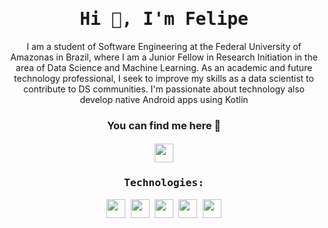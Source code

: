 <!-- TITULO -->
<h1 align="center"> <samp> Hi 👋, I'm Felipe<br/> </h1>
  
<!-- SOBRE MIM -->
<p align="center"> 
I am a student of Software Engineering at the Federal University of Amazonas in Brazil, where I am a Junior Fellow in Research Initiation in the area of Data Science and Machine Learning. As an academic and future technology professional, I seek to improve my skills as a data scientist to contribute to DS communities. I'm passionate about technology also develop native Android apps using Kotlin
</p>

<!-- BANNER --> 
<!-- <img align='right' src="https://raw.githubusercontent.com/assuncaofelipe/assuncaofelipe/main/images/capas/capa2.png" width="360"> -->

<!-- ONDE ME ENCONTRAR -->
<h3 align="center"> You can find me here 🔎</h3>   
<h4 align="center"> <samp>
<a href="https://www.linkedin.com/in/assuncao-felipe/"><img src="https://img.shields.io/badge/linkedin-%230077B5.svg?&style=for-the-badge&logo=linkedin&logoColor=white" height="30"></a>
<!-- <a href="https://www.instagram.com/diceloss/"><img src="https://img.shields.io/badge/instagram-%23E4405F.svg?&style=for-the-badge&logo=instagram&logoColor=white" height="30"></a> -->


<h3 align="center"> Technologies: </h3>  
<p align="center">
  <img src="https://img.shields.io/badge/Python-3766AB?style=flat-square&logo=Python&logoColor=white" height="30"/></a> 
  <img src="https://img.shields.io/badge/C-A8B9CC?style=flat-square&logo=C&logoColor=white" height="30"/></a>
  <img src="https://img.shields.io/badge/Java-E4405F?style=flat-square&logo=Java&logoColor=white" height="30"/></a> 
  <img src="https://img.shields.io/badge/Kotlin-0095D5?style=flat-square&logo=kotlin&logoColor=white" height="30"/>
  <img src="https://img.shields.io/badge/Android-3DDC84?style=flat-square&logo=android&logoColor=white" height="30"/>
</p>

 
 <!--  OUTRAS TECNOLOGIAS
  <img src="https://img.shields.io/badge/Django-092E20?style=flat-square&logo=Django&logoColor=white" height="30"/></a>
  <img src="https://img.shields.io/badge/HTML-E34F26?style=flat-square&logo=html5&logoColor=white" height="30"/>
  <img src="https://img.shields.io/badge/CSS-1572B6?style=flat-square&logo=css3&logoColor=white" height="30"/> -->
</p>

